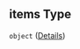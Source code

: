 ## items Type

`object` ([Details](generic-properties-root-addrename-manufacturers-properties-rename-manufacturer-items.md))
